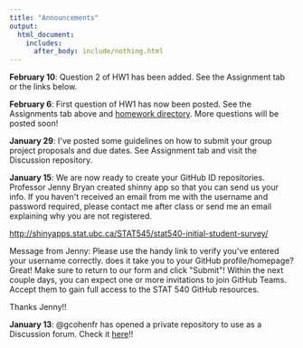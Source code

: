 ```yaml
---
title: "Announcements"
output:
  html_document:
    includes:
      after_body: include/nothing.html
---
```

**February 10**: Question 2 of HW1 has been added. See the Assignment tab or the links below.

**February 6**: First question of HW1 has now been posted. See the Assignments tab above and [homework directory](https://github.com/STAT540-UBC/STAT540-UBC.github.io/blob/master/homework/). More questions will be posted soon!

**January 29**: I've posted some guidelines on how to submit your group project proposals and due dates. See Assignment tab and visit the Discussion repository.

**January 15**: We are now ready to create your GitHub ID repositories. Professor Jenny Bryan created shinny app so that you can send us your info. If you haven't received an email from me with the username and password required, please contact me after class or send me an email explaining why you are not registered.

<http://shinyapps.stat.ubc.ca/STAT545/stat540-initial-student-survey/>

Message from Jenny: Please use the handy link to verify you've entered your username correctly. does it take you to your GitHub profile/homepage? Great! Make sure to return to our form and click "Submit"! Within the next couple days, you can expect one or more invitations to join GitHub Teams. Accept them to gain full access to the STAT 540 GitHub resources.

Thanks Jenny!!

**January 13**: @gcohenfr has opened a private repository to use as a Discussion forum. Check it [here](https://github.com/STAT540-UBC/Discussion)!! 


